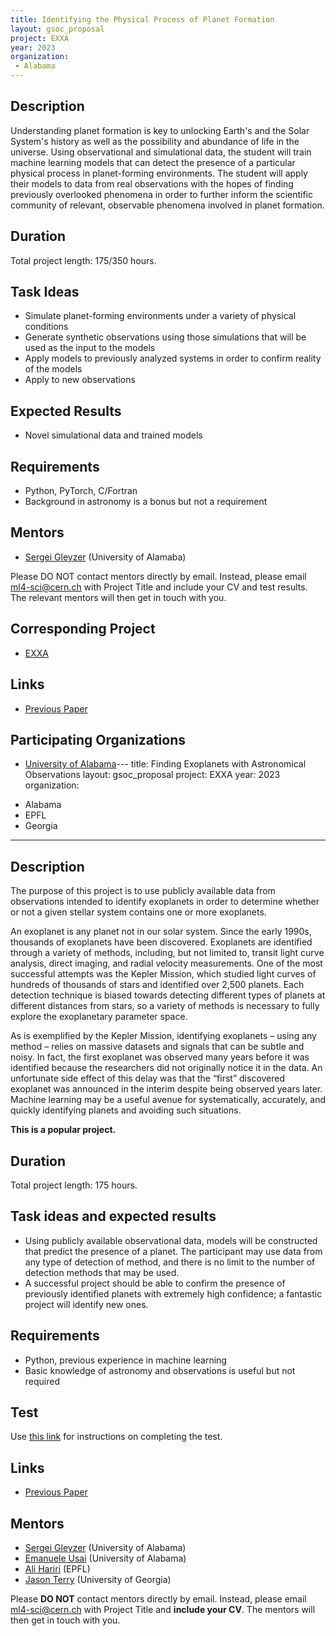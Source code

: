 ```yaml
---
title: Identifying the Physical Process of Planet Formation
layout: gsoc_proposal
project: EXXA
year: 2023
organization:
 - Alabama
---
```


## Description

Understanding planet formation is key to unlocking Earth's and the Solar System's history as well as the possibility and abundance of life in the universe. Using observational and simulational data, the student will train machine learning models that can detect the presence of a particular physical process in planet-forming environments. The student will apply their models to data from real observations with the hopes of finding previously overlooked phenomena in order to further inform the scientific community of relevant, observable phenomena involved in planet formation.

## Duration

Total project length: 175/350 hours.

## Task Ideas

* Simulate planet-forming environments under a variety of physical conditions
* Generate synthetic observations using those simulations that will be used as the input to the models
* Apply models to previously analyzed systems in order to confirm reality of the models
* Apply to new observations

## Expected Results

* Novel simulational data and trained models

## Requirements

* Python, PyTorch, C/Fortran
* Background in astronomy is a bonus but not a requirement

## Mentors

* [Sergei Gleyzer](http://sergeigleyzer.com/) (University of Alamaba)

Please DO NOT contact mentors directly by email. Instead, please email ml4-sci@cern.ch with Project Title and include your CV and test results. The relevant mentors will then get in touch with you.

## Corresponding Project

* [EXXA](https://ml4sci.org/gsoc/2023/proposal_EXXA.html)

## Links

* [Previous Paper](https://iopscience.iop.org/article/10.3847/1538-4357/aca477)

## Participating Organizations

* [University of Alabama](https://physics.ua.edu/)---
title: Finding Exoplanets with Astronomical Observations
layout: gsoc_proposal
project: EXXA
year: 2023
organization:
 - Alabama
 - EPFL
 - Georgia
---

## Description

The purpose of this project is to use publicly available data from observations intended to identify exoplanets in order to determine whether or not a given stellar system contains one or more exoplanets.

An exoplanet is any planet not in our solar system. Since the early 1990s, thousands of exoplanets have been discovered. Exoplanets are identified through a variety of methods, including, but not limited to, transit light curve analysis, direct imaging, and radial velocity measurements. One of the most successful attempts was the Kepler Mission, which studied light curves of hundreds of thousands of stars and identified over 2,500 planets. Each detection technique is biased towards detecting different types of planets at different distances from stars, so a variety of methods is necessary to fully explore the exoplanetary parameter space.

As is exemplified by the Kepler Mission, identifying exoplanets – using any method – relies on massive datasets and signals that can be subtle and noisy. In fact, the first exoplanet was observed many years before it was identified because the researchers did not originally notice it in the data. An unfortunate side effect of this delay was that the “first” discovered exoplanet was announced in the interim despite being observed years later. Machine learning may be a useful avenue for systematically, accurately, and quickly identifying planets and avoiding such situations. 

__This is a popular project.__

## Duration

Total project length: 175 hours.

## Task ideas and expected results
  * Using publicly available observational data, models will be constructed that predict the presence of a planet. The participant may use data from any type of detection of method, and there is no limit to the number of detection methods that may be used. 
  * A successful project should be able to confirm the presence of previously identified planets with extremely high confidence; a fantastic project will identify new ones.
   
## Requirements 
  * Python, previous experience in machine learning
  * Basic knowledge of astronomy and observations is useful but not required

## Test
Use [this link](https://docs.google.com/document/d/10jZ7aubVkfkcpURQQnvrvbC7o3XgglsJwjS0UA7SRBE/edit?usp=sharing) for instructions on completing the test.
<!-- ## Test

No evaluation test for this project, however, we encourage you to:
  * submit your proposal by April 19
  * submit an evaluation test for a different ML4SCI project to show your ML skills
  * consider submitting an additional proposal for another ML4SCI project to increase your overall chances (this is a very popular project) -->

## Links
* [Previous Paper](https://iopscience.iop.org/article/10.3847/1538-4357/aca477)

## Mentors
  * [Sergei Gleyzer](mailto:ml4-sci@cern.ch) (University of Alabama)
  * [Emanuele Usai](mailto:ml4-sci@cern.ch) (University of Alabama)
  * [Ali Hariri](mailto:ml4-sci@cern.ch) (EPFL)
  * [Jason Terry](mailto:ml4-sci@cern.ch) (University of Georgia)

Please **DO NOT** contact mentors directly by email. Instead, please email [ml4-sci@cern.ch](mailto:ml4-sci@cern.ch) with Project Title and **include your CV**. The mentors will then get in touch with you.
